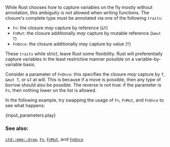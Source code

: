 While Rust chooses how to capture variables on the fly mostly without 
annotation, this ambiguity is not allowed when writing functions. The
closure's complete type must be annotated via one of the following `traits`:

* `Fn`: the closure *may* capture by reference (`&T`)
* `FnMut`: the closure additionally *may* capture by mutable reference (`&mut T`)
* `FnOnce`: the closure additionally *may* capture by value (`T`)

These `traits` while strict, leave Rust some flexibility. Rust will preferentially
capture variables in the least restrictive manner possible on a
variable-by-variable basis.

Consider a parameter of `FnOnce`: this specifies the closure *may* capture by `T`,
`&mut T`, or `&T` at will. This is because if a move is possible, then any type of
borrow should also be possible. The reverse is not true: if the parameter is `Fn`,
then nothing lower on the list is allowed. 

In the following example, try swapping the usage of `Fn`, `FnMut`, and 
`FnOnce` to see what happens:

{input_parameters.play}

### See also:

[`std::mem::drop`][drop], [`Fn`][fn], [`FnMut`][fnmut], and [`FnOnce`][fnonce]

[drop]: http://doc.rust-lang.org/std/mem/fn.drop.html
[fn]: http://doc.rust-lang.org/std/ops/trait.Fn.html
[fnmut]: http://doc.rust-lang.org/std/ops/trait.FnMut.html
[fnonce]: http://doc.rust-lang.org/std/ops/trait.FnOnce.html

